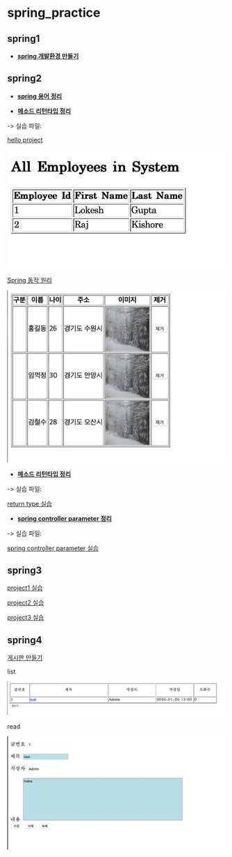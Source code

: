# spring_practice

## spring1

+ **[spring 개발환경 만들기](https://velog.io/@ye050425/spring-spring-%EA%B0%9C%EB%B0%9C%ED%99%98%EA%B2%BD-%EB%A7%8C%EB%93%A4%EA%B8%B0-ylk5g4gn7s)**

## spring2

+ **[spring 용어 정리](https://velog.io/@ye050425/spring-%EC%9A%A9%EC%96%B4-%EC%A0%95%EB%A6%AC)**

+ **[메소드 리턴타입 정리](https://velog.io/@ye050425/spring-%EB%A9%94%EC%86%8C%EB%93%9C-%EB%A6%AC%ED%84%B4%ED%83%80%EC%9E%85-%EC%A0%95%EB%A6%AC-78k5gwklce)**

-> 실습 파일:

[hello project](https://github.com/YeeunJ/spring_practice/tree/master/helloProject) 

![hello project 사진](https://github.com/YeeunJ/spring_practice/blob/master/image/capture_img2.png)

[Spring 동작 원리](https://github.com/YeeunJ/spring_practice/tree/master/hello) 

![동작원리 사진](https://github.com/YeeunJ/spring_practice/blob/master/image/capture_img1.png)



+ **[메소드 리턴타입 정리](https://velog.io/@ye050425/spring-%EB%A9%94%EC%86%8C%EB%93%9C-%EB%A6%AC%ED%84%B4%ED%83%80%EC%9E%85-%EC%A0%95%EB%A6%AC-78k5gwklce)**

-> 실습 파일:

[return type 실습](https://github.com/YeeunJ/spring_practice/tree/master/ReturnType)


+ **[spring controller parameter 정리](https://velog.io/@ye050425/spring-controller-parameter-%EC%A0%95%EB%A6%AC)**

-> 실습 파일:

[spring controller parameter 실습](https://github.com/YeeunJ/spring_practice/tree/master/ControllerParameter)

## spring3
[project1 실습](https://github.com/YeeunJ/spring_practice/tree/master/CRUDProject)

[project2 실습](https://github.com/YeeunJ/spring_practice/tree/master/connectTest)

[project3 실습](https://github.com/YeeunJ/spring_practice/tree/master/first)

## spring4

[게시판 만들기]()

list

![list 사진](https://github.com/YeeunJ/spring_practice/blob/master/image/list.png)

read

![read 사진](https://github.com/YeeunJ/spring_practice/blob/master/image/read.png)
